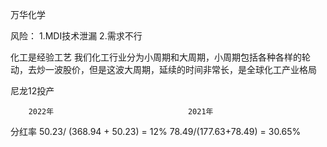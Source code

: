 万华化学

风险：
1.MDI技术泄漏
2.需求不行



化工是经验工艺
我们化工行业分为小周期和大周期，小周期包括各种各样的轮动，去炒一波股价，但是这波大周期，延续的时间非常长，是全球化工产业格局

尼龙12投产 



        2022年                              2021年
分红率  50.23/ (368.94 + 50.23) = 12%      78.49/(177.63+78.49) =  30.65%